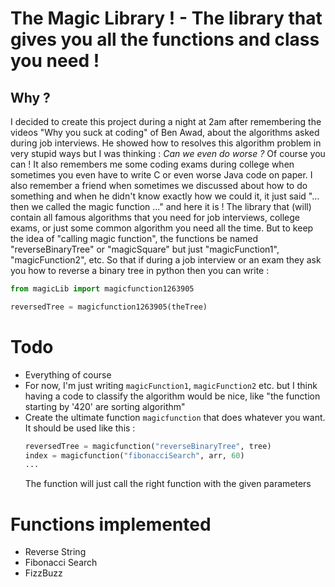# **The Magic Library !** - The library that gives you all the functions and class you need !
## Why ?
I decided to create this project during a night at 2am after remembering the videos "Why you suck at coding" of Ben Awad, about the algorithms asked during job interviews. He showed how to resolves this algorithm problem in very stupid ways but I was thinking : *Can we even do worse ?* Of course you can ! It also remembers me some coding exams during college when sometimes you even have to write C or even worse Java code on paper. I also remember a friend when sometimes we discussed about how to do something and when he didn't know exactly how we could it, it just said "... then we called the magic function ..." and here it is ! The library that (will) contain all famous algorithms that you need for job interviews, college exams, or just some common algorithm you need all the time. But to keep the idea of "calling magic function", the functions be named "reverseBinaryTree" or "magicSquare" but just "magicFunction1", "magicFunction2", etc. So that if during a job interview or an exam they ask you how to reverse a binary tree in python then you can write :
```python
from magicLib import magicfunction1263905

reversedTree = magicfunction1263905(theTree)
```

# Todo

- Everything of course
- For now, I'm just writing `magicFunction1`, `magicFunction2` etc. but I think having a code to classify the algorithm would be nice, like "the function starting by '420' are sorting algorithm"
- Create the ultimate function `magicfunction` that does whatever you want. It should be used like this :
    ```python
    reversedTree = magicfunction("reverseBinaryTree", tree)
    index = magicfunction("fibonacciSearch", arr, 60)
    ...
    ```
    The function will just call the right function with the given parameters

# Functions implemented
- Reverse String
- Fibonacci Search
- FizzBuzz